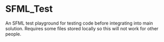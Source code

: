 # SFML_Test
An SFML test playground for testing code before integrating into main solution. Requires some files stored locally so this will not work for other people.
